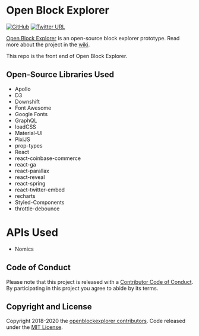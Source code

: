 # Open Block Explorer
[![GitHub](https://img.shields.io/github/license/mashape/apistatus.svg)](https://github.com/openblockexplorer/openblockexplorer/blob/master/LICENSE)
[![Twitter URL](https://img.shields.io/twitter/url/http/shields.io.svg?style=social)](https://twitter.com/dylancm4)

[Open Block Explorer](https://www.openblockexplorer.org/) is an open-source block explorer prototype. Read more about the project in the [wiki](https://github.com/openblockexplorer/openblockexplorer/wiki).

This repo is the front end of Open Block Explorer.

## Open-Source Libraries Used
* Apollo
* D3
* Downshift
* Font Awesome
* Google Fonts
* GraphQL
* loadCSS
* Material-UI
* PixiJS
* prop-types
* React
* react-coinbase-commerce
* react-ga
* react-parallax
* react-reveal
* react-spring
* react-twitter-embed
* recharts
* Styled-Components
* throttle-debounce

# APIs Used
* Nomics

## Code of Conduct

Please note that this project is released with a [Contributor Code of Conduct](https://github.com/openblockexplorer/openblockexplorer/blob/master/CODE_OF_CONDUCT.md). By participating in this project you agree to abide by its terms.

## Copyright and License

Copyright 2018-2020 the [openblockexplorer contributors](https://github.com/openblockexplorer/openblockexplorer/graphs/contributors). Code released under the [MIT License](https://github.com/openblockexplorer/openblockexplorer/blob/master/LICENSE).
